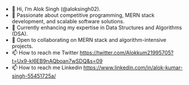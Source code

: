 - 👋 Hi, I’m Alok Singh (@aloksingh02).
- 👀 Passionate about competitive programming, MERN stack development, and scalable software solutions.
- 🌱 Currently enhancing my expertise in Data Structures and Algorithms (DSA).
- 💞️ Open to collaborating on MERN stack and algorithm-intensive projects.
- 📫 How to reach me  Twitter https://twitter.com/Alokkum21995705?t=Ux9-kl6EB9nAQboan7wSDQ&s=09
- 📫 How to reach me  Linkedin https://www.linkedin.com/in/alok-kumar-singh-55451725a/

<!---
aloksingh02/aloksingh02 is a ✨ special ✨ repository because its `README.md` (this file) appears on your GitHub profile.
You can click the Preview link to take a look at your changes.
--->
